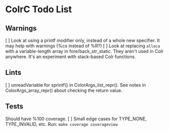# ColrC Todo List

## Warnings
[ ] Look at using a printf modifier only, instead of a whole new specifier.
    It may help with warnings (%cs instead of %R?)
[ ] Look at replacing `alloca` with a variable-length array in fore/back_str_static.
    They aren't used in Colr anywhere. It's an experiment with stack-based Colr
    functions.

## Lints
[ ] unreadVariable for sprintf() in ColorArgs_list_repr().
    See notes in ColorArgs_array_repr() about checking the return value.

## Tests
Should have %100 coverage.
[ ] Small edge cases for TYPE_NONE, TYPE_INVALID, etc. Run: `make coverage coverageview`
